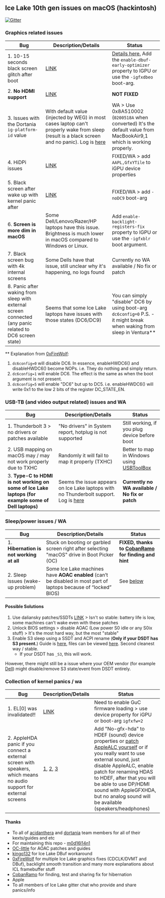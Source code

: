 ## Ice Lake 10th gen issues on macOS (hackintosh)

[![Gitter](https://badges.gitter.im/ICE-LAKE-HACKINTOSH-DEVELOPMENT/community.svg)](https://gitter.im/ICE-LAKE-HACKINTOSH-DEVELOPMENT/community?utm_source=badge&utm_medium=badge&utm_campaign=pr-badge)

### Graphics related issues

| Bug | Description/Details | Status |
| ------ | ------ | ------ |
| 1. 10-15 seconds black screen glitch after boot | [LINK](https://github.com/acidanthera/bugtracker/issues/1329) |[Details here.](https://github.com/acidanthera/WhateverGreen/blob/master/Manual/FAQ.IntelHD.en.md#fix-the-issue-that-the-builtin-display-remains-garbled-after-the-system-boots-on-icl-platforms)  Add the `enable-dbuf-early-optimizer` property to IGPU or use the  `-igfxdbeo` boot-arg. |
| 2. **No HDMI support** | [LINK](https://github.com/Ardentwheel/OpenCore-Hasee-X57S1/issues/3#issuecomment-711080776) | **NOT FIXED** |
| 3. Issues with the Dortania `ig-platform-id` value | With default value (injected by WEG) in most cases laptop can't properly wake from sleep (result is a black screen and no panic). Log is [here](https://github.com/m0d16l14n1/icelake-hackintosh/blob/main/Logs/%22Default%22%20WEG%20inject%20ig-platform-id%20wake-up%20issue%20(Link%20training%20problem%3F)/defaultwegframeFAILtoWAKE.txt) | WA > Use 0x8A510002 (`0200518A` when converted) It's the default value from MacBookAir9,1 which is working properly. |
| 4. HiDPi issues | [LINK](https://github.com/Ardentwheel/OpenCore-Hasee-X57S1/issues/3#issuecomment-790013456) | FIXED/WA > add `AAPL,GfxYTile` to iGPU device properties |
| 5. Black screen after wake up with kernel panic after | [LINK](https://github.com/acidanthera/bugtracker/issues/1207) | FIXED/WA > add `-noDC9` boot-arg |
| 6. **Screen is more dim in macOS** | Some Dell/Lenovo/Razer/HP laptops have this issue. Brightness is much lower in macOS compared to Windows or Linux. | Add `enable-backlight-registers-fix` property to IGPU or use the `-igfxblr` boot argument. |
| 7. Black screen bug with 4k internal screens | Some Dells have that issue, still unclear why it's happening, no logs found | Currently no WA available / No fix or patch |
| 8. Panic after waking from sleep with external screen connected (any panic related to DC6 screen state) | Seems that some Ice Lake laptops have issues with those states (DC6/DC9) | You can simply "disable" DC6 by using boot-arg `dc6config=0` P.S. - it might break when waking from sleep in Ventura** |

** Explanation from [0xFireWolf]: 
1) `dc6config=0` will disable DC6. In essence, enableHWDC6() and disableHWDC6() become NOPs. i.e. They do nothing and simply return. 
2) `dc6config=1` will enable DC6. The effect is the same as when the boot argument is not present. 
3) `dc6config=5` will enable "DC6" but up to DC5. i.e. enableHWDC6() will write 0x1 to the low 2 bits of the register DC_STATE_EN.



### USB-TB (and video output related) issues and WA

| Bug | Description/Details | Status |
| ------ | ------ | ------ |
| 1. Thunderbolt 3 > no drivers or patches available | "No drivers" in System report, hotplug is not supported | Still working, if you plug device before boot |
| 2. USB mapping on macOS may / may not work properly due to TXHC | Randomly it will fail to map it properly (TXHC) | Better to map in Windows using [USBToolBox](https://github.com/USBToolBox/tool) |
| 3. **Type-C to HDMI is not working on some of Ice Lake laptops (for example some of Dell laptops)** | Seems the issue appears on Ice Lake laptops with no Thunderbolt support. Log is [here](https://github.com/m0d16l14n1/icelake-hackintosh/blob/main/Logs/Type-C%20to%20HDMI%20issue%20(dongle%20video%20ouput)/igfbType-CToHDMI.txt) | **Currently no WA available / No fix or patch** | 

### Sleep/power issues / WA

| Bug | Description/Details | Status |
| ------ | ------ | ------ |
| 1. **Hibernation is not working at all** | Stuck on booting or garbled screen right after selecting "macOS" drive in Boot Picker (OC) | **FIXED, thanks to [CobanRamo] for finding and hint** |
| 2. Sleep issues (wake-up problem) | Some Ice Lake machines have **AOAC enabled** (can’t be disabled in most part of laptops because of “locked” BIOS) | See [below](#possible-solutions) |

#### Possible Solutions

1) Use daliansky patches/SSDTs [LINK](https://github.com/alkindivv/OC-Little-English/tree/main/OC-Little-English/01-About%20AOAC%20) > Isn't so stable: battery life is low, some machines can't wake even with these patches
2) Unlock BIOS settings > disable AOAC (Low power S0 idle or any S0ix stuff) > It's the most hard way, but the most "stable"
3) Enable S3 sleep using a SSDT and ACPI rename (**Only if your DSDT has S3 present.**) Guide is [here](https://github.com/meghan06/XPS13-73902in1#enabling-s3-sleep), files can be viewed [here](https://github.com/meghan06/DellAOAC-Hotpatch). Second cleanest way / stable.
    * If your DSDT has `_S3`, this will work.
 
However, there might still be a issue where your OEM vendor (for example [Dell](https://www.dell.com/community/XPS/XPS-15-9570-BIOS-1-3-0-sleep-mode-gone/td-p/6131926)) might disable/remove S3 state/event from DSDT entirely. 


### Collection of kernel panics / wa

| Bug | Description/Details | Status |
| ------ | ------ | ------ |
| 1. EL[0] was invalidated!! | [LINK](https://github.com/acidanthera/bugtracker/issues/1343) | Need to enable GuC firmware loading > use device property for iGPU or boot-arg `igfxfw=2` |
| 2. AppleHDA panic if you connect a external screen with speakers, which means no audio support for external screens | [1](https://github.com/acidanthera/bugtracker/issues/1616), [2](https://github.com/acidanthera/bugtracker/issues/1551), [3](https://github.com/acidanthera/bugtracker/issues/1283) | Add "No-gfx-hda" to HDEF (sound) device properties or [patch AppleALC yourself](https://github.com/acidanthera/bugtracker/issues/1283#issuecomment-824802110) or if you really want to use external sound, just disable AppleALC, enable patch for renaming HDAS to HDEF, after that you will be able to use DP/HDMI sound with AppleGFXHDA, but no analog sound will be available (speakers/headphones)|

#### Thanks

* To all of [acidanthera] and [dortania] team members for all of their kexts/guides and etc 
* For maintaining this repo - [m0d16l14n1]
* [OC-little] for AOAC patches and guides
* [kingo132] for Ice Lake DBuf workaround
* [0xFireWolf] for multiple Ice Lake graphics fixes (CDCLK/DVMT and DBuf), backlight smooth transition and many more explanations about ICL framebuffer stuff
* [CobanRamo] for finding, test and sharing fix for hibernation
* Apple
* To all members of Ice Lake gitter chat who provide and share panics/info

[m0d16l14n1]: <https://github.com/m0d16l14n1>
[OC-little]: <https://github.com/daliansky/OC-little>
[acidanthera]: <https://github.com/acidanthera>
[dortania]: <https://github.com/dortania>
[0xFireWolf]: <https://github.com/0xFireWolf>
[kingo132]: <https://github.com/kingo132>
[CobanRamo]: <https://github.com/CobanRamo>
